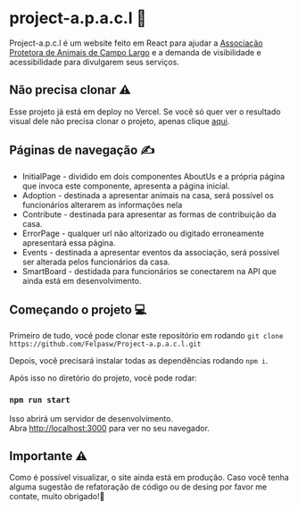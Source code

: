 # project-a.p.a.c.l 🐶

Project-a.p.c.l é um website feito em React para ajudar a <a href="https://www.facebook.com/SPAdeCampoLargoPR/?locale=pt_BR">Associação Protetora de Animais de Campo Largo</a> e a demanda de visibilidade e acessibilidade para divulgarem seus serviços.

## Não precisa clonar ⚠️
Esse projeto já está em deploy no Vercel. Se você só quer ver o resultado visual dele não precisa clonar o projeto, apenas clique <a href="https://project-a-p-a-c-l.vercel.app">aqui</a>.

## Páginas de navegação ✍️

<ul>
  <li> InitialPage - dividido em dois componentes AboutUs e a própria página que invoca este componente, apresenta a página inicial. </li>
  <li> Adoption - destinada a apresentar animais na casa, será possível os funcionários alterarem as informações nela</li>
  <li> Contribute - destinada para apresentar as formas de contribuição da casa. </li>
  <li> ErrorPage - qualquer url não altorizado ou digitado erroneamente apresentará essa página.</li>
  <li> Events - destinada a apresentar eventos da associação, será possivel ser alterada pelos funcionários da casa.</li>
  <li> SmartBoard - destidada para funcionários se conectarem na API que ainda está em desenvolvimento.</li>
</ul>  

## Começando o projeto 💻

Primeiro de tudo, vocé pode clonar este repositório em rodando
`git clone https://github.com/Felpasw/Project-a.p.a.c.l.git`

Depois, você precisará instalar todas as dependências rodando `npm i`.

Após isso no diretório do projeto, vocè pode rodar:

### `npm run start`

Isso abrirá um servidor de desenvolvimento.\
Abra [http://localhost:3000](http://localhost:3000) para ver no seu navegador.
## Importante ⚠️
Como é possível visualizar, o site ainda está em produção. Caso você tenha alguma sugestão de refatoração de código ou de desing por favor me contate, muito obrigado!🚀

